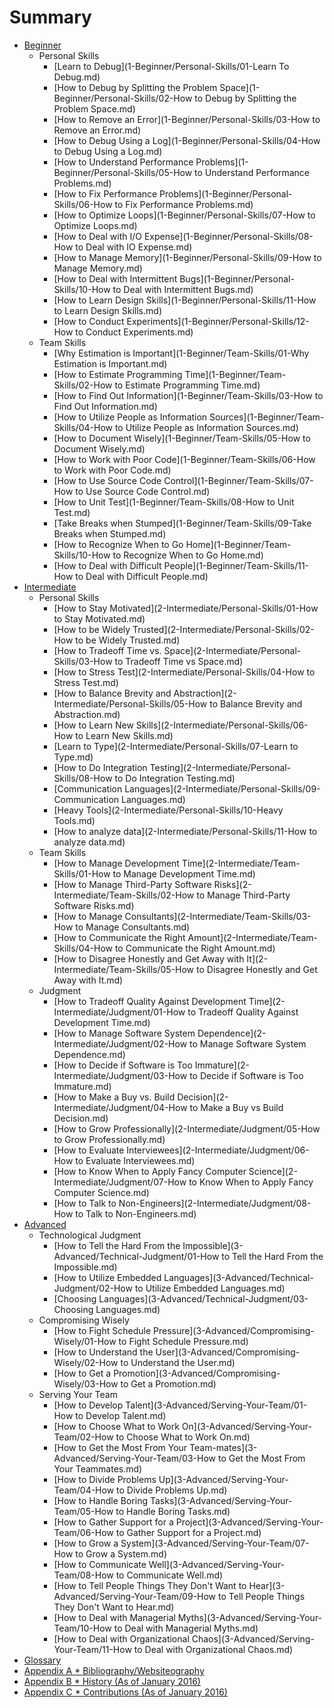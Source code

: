 # Summary

* [Beginner](1-Beginner/README.md)
    * Personal Skills
        * [Learn to Debug](1-Beginner/Personal-Skills/01-Learn To Debug.md)
        * [How to Debug by Splitting the Problem Space](1-Beginner/Personal-Skills/02-How to Debug by Splitting the Problem Space.md)
        * [How to Remove an Error](1-Beginner/Personal-Skills/03-How to Remove an Error.md)
        * [How to Debug Using a Log](1-Beginner/Personal-Skills/04-How to Debug Using a Log.md)
        * [How to Understand Performance Problems](1-Beginner/Personal-Skills/05-How to Understand Performance Problems.md)
        * [How to Fix Performance Problems](1-Beginner/Personal-Skills/06-How to Fix Performance Problems.md)
        * [How to Optimize Loops](1-Beginner/Personal-Skills/07-How to Optimize Loops.md)
        * [How to Deal with I/O Expense](1-Beginner/Personal-Skills/08-How to Deal with IO Expense.md)
        * [How to Manage Memory](1-Beginner/Personal-Skills/09-How to Manage Memory.md)
        * [How to Deal with Intermittent Bugs](1-Beginner/Personal-Skills/10-How to Deal with Intermittent Bugs.md)
        * [How to Learn Design Skills](1-Beginner/Personal-Skills/11-How to Learn Design Skills.md)
        * [How to Conduct Experiments](1-Beginner/Personal-Skills/12-How to Conduct Experiments.md)
    * Team Skills
        * [Why Estimation is Important](1-Beginner/Team-Skills/01-Why Estimation is Important.md)
        * [How to Estimate Programming Time](1-Beginner/Team-Skills/02-How to Estimate Programming Time.md)
        * [How to Find Out Information](1-Beginner/Team-Skills/03-How to Find Out Information.md)
        * [How to Utilize People as Information Sources](1-Beginner/Team-Skills/04-How to Utilize People as Information Sources.md)
        * [How to Document Wisely](1-Beginner/Team-Skills/05-How to Document Wisely.md)
        * [How to Work with Poor Code](1-Beginner/Team-Skills/06-How to Work with Poor Code.md)
        * [How to Use Source Code Control](1-Beginner/Team-Skills/07-How to Use Source Code Control.md)
        * [How to Unit Test](1-Beginner/Team-Skills/08-How to Unit Test.md)
        * [Take Breaks when Stumped](1-Beginner/Team-Skills/09-Take Breaks when Stumped.md)
        * [How to Recognize When to Go Home](1-Beginner/Team-Skills/10-How to Recognize When to Go Home.md)
        * [How to Deal with Difficult People](1-Beginner/Team-Skills/11-How to Deal with Difficult People.md)
* [Intermediate](2-Intermediate/README.md)
    * Personal Skills
        * [How to Stay Motivated](2-Intermediate/Personal-Skills/01-How to Stay Motivated.md)
        * [How to be Widely Trusted](2-Intermediate/Personal-Skills/02-How to be Widely Trusted.md)
        * [How to Tradeoff Time vs. Space](2-Intermediate/Personal-Skills/03-How to Tradeoff Time vs Space.md)
        * [How to Stress Test](2-Intermediate/Personal-Skills/04-How to Stress Test.md)
        * [How to Balance Brevity and Abstraction](2-Intermediate/Personal-Skills/05-How to Balance Brevity and Abstraction.md)
        * [How to Learn New Skills](2-Intermediate/Personal-Skills/06-How to Learn New Skills.md)
        * [Learn to Type](2-Intermediate/Personal-Skills/07-Learn to Type.md)
        * [How to Do Integration Testing](2-Intermediate/Personal-Skills/08-How to Do Integration Testing.md)
        * [Communication Languages](2-Intermediate/Personal-Skills/09-Communication Languages.md)
        * [Heavy Tools](2-Intermediate/Personal-Skills/10-Heavy Tools.md)
        * [How to analyze data](2-Intermediate/Personal-Skills/11-How to analyze data.md)
    * Team Skills
        * [How to Manage Development Time](2-Intermediate/Team-Skills/01-How to Manage Development Time.md)
        * [How to Manage Third-Party Software Risks](2-Intermediate/Team-Skills/02-How to Manage Third-Party Software Risks.md)
        * [How to Manage Consultants](2-Intermediate/Team-Skills/03-How to Manage Consultants.md)
        * [How to Communicate the Right Amount](2-Intermediate/Team-Skills/04-How to Communicate the Right Amount.md)
        * [How to Disagree Honestly and Get Away with It](2-Intermediate/Team-Skills/05-How to Disagree Honestly and Get Away with It.md)
    * Judgment
        * [How to Tradeoff Quality Against Development Time](2-Intermediate/Judgment/01-How to Tradeoff Quality Against Development Time.md)
        * [How to Manage Software System Dependence](2-Intermediate/Judgment/02-How to Manage Software System Dependence.md)
        * [How to Decide if Software is Too Immature](2-Intermediate/Judgment/03-How to Decide if Software is Too Immature.md)
        * [How to Make a Buy vs. Build Decision](2-Intermediate/Judgment/04-How to Make a Buy vs Build Decision.md)
        * [How to Grow Professionally](2-Intermediate/Judgment/05-How to Grow Professionally.md)
        * [How to Evaluate Interviewees](2-Intermediate/Judgment/06-How to Evaluate Interviewees.md)
        * [How to Know When to Apply Fancy Computer Science](2-Intermediate/Judgment/07-How to Know When to Apply Fancy Computer Science.md)
        * [How to Talk to Non-Engineers](2-Intermediate/Judgment/08-How to Talk to Non-Engineers.md)
* [Advanced](3-Advanced/README.md)
    * Technological Judgment
        * [How to Tell the Hard From the Impossible](3-Advanced/Technical-Judgment/01-How to Tell the Hard From the Impossible.md)
        * [How to Utilize Embedded Languages](3-Advanced/Technical-Judgment/02-How to Utilize Embedded Languages.md)
        * [Choosing Languages](3-Advanced/Technical-Judgment/03-Choosing Languages.md)
    * Compromising Wisely
        * [How to Fight Schedule Pressure](3-Advanced/Compromising-Wisely/01-How to Fight Schedule Pressure.md)
        * [How to Understand the User](3-Advanced/Compromising-Wisely/02-How to Understand the User.md)
        * [How to Get a Promotion](3-Advanced/Compromising-Wisely/03-How to Get a Promotion.md)
    * Serving Your Team
        * [How to Develop Talent](3-Advanced/Serving-Your-Team/01-How to Develop Talent.md)
        * [How to Choose What to Work On](3-Advanced/Serving-Your-Team/02-How to Choose What to Work On.md)
        * [How to Get the Most From Your Team-mates](3-Advanced/Serving-Your-Team/03-How to Get the Most From Your Teammates.md)
        * [How to Divide Problems Up](3-Advanced/Serving-Your-Team/04-How to Divide Problems Up.md)
        * [How to Handle Boring Tasks](3-Advanced/Serving-Your-Team/05-How to Handle Boring Tasks.md)
        * [How to Gather Support for a Project](3-Advanced/Serving-Your-Team/06-How to Gather Support for a Project.md)
        * [How to Grow a System](3-Advanced/Serving-Your-Team/07-How to Grow a System.md)
        * [How to Communicate Well](3-Advanced/Serving-Your-Team/08-How to Communicate Well.md)
        * [How to Tell People Things They Don't Want to Hear](3-Advanced/Serving-Your-Team/09-How to Tell People Things They Don't Want to Hear.md)
        * [How to Deal with Managerial Myths](3-Advanced/Serving-Your-Team/10-How to Deal with Managerial Myths.md)
        * [How to Deal with Organizational Chaos](3-Advanced/Serving-Your-Team/11-How to Deal with Organizational Chaos.md)
* [Glossary](4-Glossary.md)
* [Appendix A * Bibliography/Websiteography](5-Bibliography.md)
* [Appendix B * History (As of January 2016)](6-History.md)
* [Appendix C * Contributions (As of January 2016)](7-Contributions.md)
